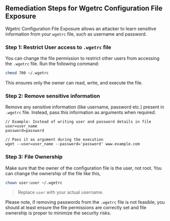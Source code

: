 

## Remediation Steps for Wgetrc Configuration File Exposure

Wgetrc Configuration File Exposure allows an attacker to learn sensitive information from your `wgetrc` file, such as username and password.

### Step 1: Restrict User access to `.wgetrc` file

You can change the file permission to restrict other users from accessing the `.wgetrc` file. Run the following command:

```bash
chmod 700 ~/.wgetrc
```

This ensures only the owner can read, write, and execute the file.

### Step 2: Remove sensitive information

Remove any sensitive information (like username, password etc.) present in `.wgetrc` file. Instead, pass this information as arguments when required.

```text
// Example: Instead of writing user and password details in file
user=user_name
password=password

// Pass it as argument during the execution
wget --user=user_name --password='password' www.example.com
```

### Step 3: File Ownership

Make sure that the owner of the configuration file is the user, not root. You can change the ownership of the file like this,

```bash
chown user:user ~/.wgetrc
```

> Replace `user` with your actual username.

Please note, if removing passwords from the `.wgetrc` file is not feasible, you should at least ensure the file permissions are correctly set and file ownership is proper to minimize the security risks.